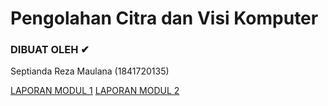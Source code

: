 # Pengolahan Citra dan Visi Komputer

### DIBUAT OLEH ✔
Septianda Reza Maulana (1841720135)

[LAPORAN MODUL 1](https://github.com/SeptiandaRezaMaulana/PCVK_Genap_2021/blob/main/Laporan/TI3A_Septianda%20Reza%20Maulana_Minggu%202.pdf)
[LAPORAN MODUL 2](https://github.com/SeptiandaRezaMaulana/PCVK_Genap_2021/blob/main/Laporan/TI3A_Septianda%20Reza%20Maulana_Minggu%203.pdf)
